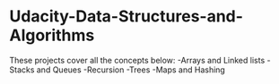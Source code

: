 # Udacity-Data-Structures-and-Algorithms

These projects cover all the concepts below:
-Arrays and Linked lists
-Stacks and Queues
-Recursion
-Trees
-Maps and Hashing
